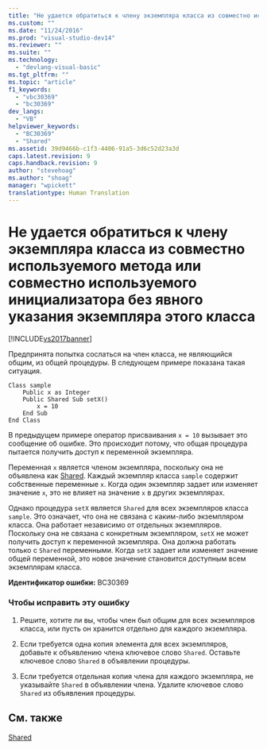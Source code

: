 ```yaml
---
title: "Не удается обратиться к члену экземпляра класса из совместно используемого метода или совместно используемого инициализатора без явного указания экземпляра этого класса | Microsoft Docs"
ms.custom: ""
ms.date: "11/24/2016"
ms.prod: "visual-studio-dev14"
ms.reviewer: ""
ms.suite: ""
ms.technology: 
  - "devlang-visual-basic"
ms.tgt_pltfrm: ""
ms.topic: "article"
f1_keywords: 
  - "vbc30369"
  - "bc30369"
dev_langs: 
  - "VB"
helpviewer_keywords: 
  - "BC30369"
  - "Shared"
ms.assetid: 39d9466b-c1f3-4406-91a5-3d6c52d23a3d
caps.latest.revision: 9
caps.handback.revision: 9
author: "stevehoag"
ms.author: "shoag"
manager: "wpickett"
translationtype: Human Translation
---
```

# Не удается обратиться к члену экземпляра класса из совместно используемого метода или совместно используемого инициализатора без явного указания экземпляра этого класса
[!INCLUDE[vs2017banner](../../../csharp/includes/vs2017banner.md)]

Предпринята попытка сослаться на член класса, не являющийся общим, из общей процедуры.  В следующем примере показана такая ситуация.  
  
```  
Class sample  
    Public x as Integer  
    Public Shared Sub setX()  
        x = 10  
    End Sub  
End Class  
```  
  
 В предыдущем примере оператор присваивания `x = 10` вызывает это сообщение об ошибке.  Это происходит потому, что общая процедура пытается получить доступ к переменной экземпляра.  
  
 Переменная `x` является членом экземпляра, поскольку она не объявлена как [Shared](../../../visual-basic/language-reference/modifiers/shared.md).  Каждый экземпляр класса `sample` содержит собственные переменные `x`.  Когда один экземпляр задает или изменяет значение `x`, это не влияет на значение `x` в других экземплярах.  
  
 Однако процедура `setX` является `Shared` для всех экземпляров класса `sample`.  Это означает, что она не связана с каким\-либо экземпляром класса. Она работает независимо от отдельных экземпляров.  Поскольку она не связана с конкретным экземпляром, `setX` не может получить доступ к переменной экземпляра.  Она должна работать только с `Shared` переменными.  Когда `setX` задает или изменяет значение общей переменной, это новое значение становится доступным всем экземплярам класса.  
  
 **Идентификатор ошибки:** BC30369  
  
### Чтобы исправить эту ошибку  
  
1.  Решите, хотите ли вы, чтобы член был общим для всех экземпляров класса, или пусть он хранится отдельно для каждого экземпляра.  
  
2.  Если требуется одна копия элемента для всех экземпляров, добавьте к объявлению члена ключевое слово `Shared`.  Оставьте ключевое слово `Shared` в объявлении процедуры.  
  
3.  Если требуется отдельная копия члена для каждого экземпляра, не указывайте `Shared` в объявлении члена.  Удалите ключевое слово `Shared` из объявления процедуры.  
  
## См. также  
 [Shared](../../../visual-basic/language-reference/modifiers/shared.md)